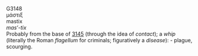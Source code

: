 <body>
  <p>G3148<br>  μάστιξ  <br> mastix  <br><i>mas‘-tix </i><br>Probably from the base of <a href="g3145.htm">3145</a> (through the idea of <i>contact</i>); a <i>whip</i> (literally the Roman <i>flagellum</i> for criminals; figuratively a <i>disease</i>): - plague, scourging.<br></p>
 </body>
